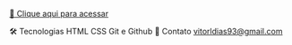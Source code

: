 [🔗 Clique aqui para acessar](https://vitorldias.github.io/Projeto-mapadev/)

 🛠️ Tecnologias
 HTML
 CSS
 Git e Github
 💙 Contato
 vitorldias93@gmail.com

